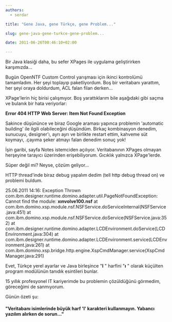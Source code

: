 ```yaml
---
authors:
  - serdar

title: "Gene Java, gene Türkçe, gene Problem..."

slug: gene-java-gene-turkce-gene-problem...

date: 2011-06-26T00:46:10+02:00

---
```


Bir Java klasiği daha, bu sefer XPages ile uygulama geliştirirken karşımızda...

Bugün OpenNTF Custom Control yarışması için ikinci kontrolümü tamamladım. Her şeyi toplayıp paketliyordum. Boş bir veritabanı yarattım, her şeyi oraya doldurdum, ACL falan filan derken...
<!-- more -->
XPage'lerin hiç birisi çalışmıyor. Boş yarattıklarım bile aşağıdaki gibi saçma ve bulanık bir hata veriyorlar:

**Error 404**
**HTTP Web Server: Item Not Found Exception**

Sakince düşününce ve biraz Google araması yapınca problemin 'automatic building' ile ilgili olabileceğini düşündüm. Birkaç kombinasyon denedim, sunucuyu, designer'ı, ayrı ayrı ve birlikte restart ettim, kahveme süt koymayı, .çayıma şeker atmayı falan denedim sonuç yok!

İşin garibi, sayfa Notes istemciden açılıyor. Veritabanının XPages olmayan herşeyine tarayıcı üzerinden erişebiliyorum. Gıcıklık yalnızca XPage'lerde.

Süper değil mi? Neyse, çözüm geliyor...

HTTP thread'inde biraz debug yapalım dedim (tell http debug thread on) ve problemi buldum.

25.06.2011 14:16: Exception Thrown
com.ibm.designer.runtime.domino.adapter.util.PageNotFoundException: Cannot find the module: **xınvolve100.nsf**
at com.ibm.domino.xsp.module.nsf.NSFService.doServiceInternal(NSFService.java:451)
at com.ibm.domino.xsp.module.nsf.NSFService.doService(NSFService.java:352)
at com.ibm.designer.runtime.domino.adapter.LCDEnvironment.doService(LCDEnvironment.java:304)
at com.ibm.designer.runtime.domino.adapter.LCDEnvironment.service(LCDEnvironment.java:261)
at com.ibm.domino.xsp.bridge.http.engine.XspCmdManager.service(XspCmdManager.java:291)

Evet, Türkçe yerel ayarlar ve Java birleşince "**I** " harfini "**ı** " olarak küçülten program modülünün tanıdık esintileri bunlar.

15 yıllık profesyonel IT kariyerimde bu problemin çözüldüğünü görmedim, göreceğimi de sanmıyorum.

Günün özeti şu:

#### "Veritabanı isimlerinde büyük harf '**I**' karakteri kullanmayın. Yabancı yazılım alırken de sorun..."

<br />
